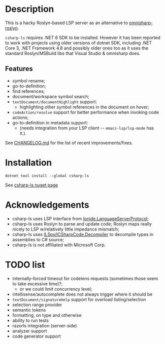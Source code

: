 # Description
This is a hacky Roslyn-based LSP server as an alternative to 
[omnisharp-roslyn](https://github.com/OmniSharp/omnisharp-roslyn).

`csharp-ls` requires .NET 6 SDK to be installed. However it has been reported 
to work with projects using older versions of dotnet SDK, including .NET Core 3, 
.NET Framework 4.8 and possibly older ones too as it uses the standard
Roslyn/MSBuild libs that Visual Studio & omnisharp does.

## Features
- symbol rename;
- go-to-definition;
- find references;
- document/workspace symbol search;
- `textDocument/documentHighlight` support:
  - highlighting other symbol references in the document on hover;
- `codeAction/resolve` support for better performance when invoking code actions;
- go-to-definition in metadata support:
  - (needs integration from your LSP client -- `emacs-lsp/lsp-mode` has it.).

See [CHANGELOG.md](CHANGELOG.md) for the list of recent improvements/fixes.

# Installation
`dotnet tool install --global csharp-ls`

See [csharp-ls nuget page](https://www.nuget.org/packages/csharp-ls/)

# Acknowledgements
- csharp-ls uses LSP interface from [Ionide.LanguageServerProtocol](https://github.com/ionide/LanguageServerProtocol);
- csharp-ls uses Roslyn to parse and update code; Roslyn maps really nicely to LSP w/relatively little impedance mismatch;
- csharp-ls uses [ILSpy/ICSharpCode.Decompiler](https://github.com/icsharpcode/ILSpy) to decompile types in assemblies to C# source;
- csharp-ls is not affiliated with Microsoft Corp.

# TODO list
 - internally-forced timeout for codelens requests (sometimes those seem to take excessive time)?;
   - or we could limit concurrency level;
 - intellisense/autocomplete does not always trigger where it should be
 - `textDocument/signatureHelp` support for overload listing/selection
 - selection range provider
 - semantic tokens
 - formatting, on type and otherwise
 - ability to run tests
 - razorls integration (server-side)
 - analyzer support
 - code generator support
